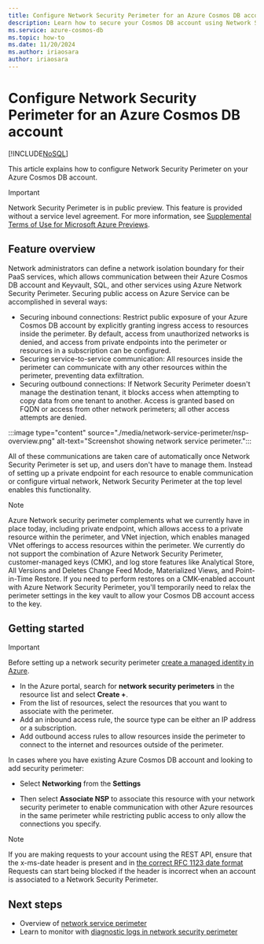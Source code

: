 ```yaml
---
title: Configure Network Security Perimeter for an Azure Cosmos DB account
description: Learn how to secure your Cosmos DB account using Network Service Perimeter.
ms.service: azure-cosmos-db
ms.topic: how-to
ms.date: 11/20/2024
ms.author: iriaosara
author: iriaosara
---
```


# Configure Network Security Perimeter for an Azure Cosmos DB account
[!INCLUDE[NoSQL](includes/appliesto-nosql.md)]

This article explains how to configure Network Security Perimeter on your Azure Cosmos DB account. 

> [!IMPORTANT]
> Network Security Perimeter is in public preview.
> This feature is provided without a service level agreement.
> For more information, see [Supplemental Terms of Use for Microsoft Azure Previews](https://azure.microsoft.com/support/legal/preview-supplemental-terms/).

## Feature overview
Network administrators can define a network isolation boundary for their PaaS services, which allows communication between their Azure Cosmos DB account and Keyvault, SQL, and other services using Azure Network Security Perimeter. Securing public access on Azure Service can be accomplished in several ways:

- Securing inbound connections: Restrict public exposure of your Azure Cosmos DB account by explicitly granting ingress access to resources inside the perimeter. By default, access from unauthorized networks is denied, and access from private endpoints into the perimeter or resources in a subscription can be configured.
- Securing service-to-service communication: All resources inside the perimeter can communicate with any other resources within the perimeter, preventing data exfiltration.
- Securing outbound connections: If Network Security Perimeter doesn't manage the destination tenant, it blocks access when attempting to copy data from one tenant to another. Access is granted based on FQDN or access from other network perimeters; all other access attempts are denied.

:::image type="content" source="./media/network-service-perimeter/nsp-overview.png" alt-text="Screenshot showing network service perimeter.":::

All of these communications are taken care of automatically once Network Security Perimeter is set up, and users don't have to manage them. Instead of setting up a private endpoint for each resource to enable communication or configure virtual network, Network Security Perimeter at the top level enables this functionality. 

> [!NOTE]
> Azure Network security perimeter complements what we currently have in place today, including private endpoint, which allows access to a private resource within the perimeter, and VNet injection, which enables managed VNet offerings to access resources within the perimeter.
> We currently do not support the combination of Azure Network Security Perimeter, customer-managed keys (CMK), and log store features like Analytical Store, All Versions and Deletes Change Feed Mode, Materialized Views, and Point-in-Time Restore.
> If you need to perform restores on a CMK-enabled account with Azure Network Security Perimeter, you'll temporarily need to relax the perimeter settings in the key vault to allow your Cosmos DB account access to the key.

## Getting started
> [!IMPORTANT]
> Before setting up a network security perimeter [create a managed identity in Azure](./how-to-setup-managed-identity.md#add-a-user-assigned-identity).

* In the Azure portal, search for **network security perimeters** in the resource list and select **Create +**.
* From the list of resources, select the resources that you want to associate with the perimeter.
* Add an inbound access rule, the source type can be either an IP address or a subscription.
* Add outbound access rules to allow resources inside the perimeter to connect to the internet and resources outside of the perimeter.

In cases where you have existing Azure Cosmos DB account and looking to add security perimeter:
* Select **Networking** from the **Settings** 

* Then select **Associate NSP** to associate this resource with your network security perimeter to enable communication with other Azure resources in the same perimeter while restricting public access to only allow the connections you specify.

> [!NOTE]
> If you are making requests to your account using the REST API, ensure that the x-ms-date header is present and in [the correct RFC 1123 date format](https://learn.microsoft.com/en-us/rest/api/cosmos-db/common-cosmosdb-rest-request-headers)
> Requests can start being blocked if the header is incorrect when an account is associated to a Network Security Perimeter.

## Next steps

* Overview of [network service perimeter](https://aka.ms/networksecurityperimeter)
* Learn to monitor with [diagnostic logs in network security perimeter](https://aka.ms/networksecurityperimeter)
